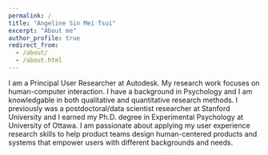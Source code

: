 ```yaml
---
permalink: /
title: "Angeline Sin Mei Tsui"
excerpt: "About me"
author_profile: true
redirect_from: 
  - /about/
  - /about.html
---
```


I am a Principal User Researcher at Autodesk. My research work focuses on human-computer interaction. I have a background in Psychology and I am knowledgable in both qualitative and quantitative research methods. I previously was a postdoctoral/data scientist researcher at Stanford University and I earned my Ph.D. degree in Experimental Psychology at University of Ottawa. I am passionate about applying my user experience research skills to help product teams design human-centered products and systems that empower users with different backgrounds and needs. 